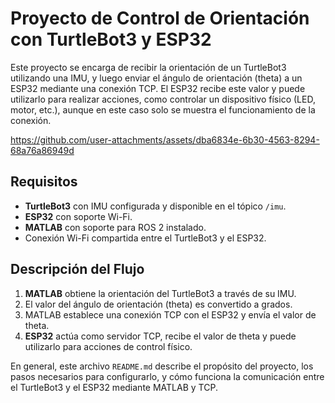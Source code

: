 # Proyecto de Control de Orientación con TurtleBot3 y ESP32

Este proyecto se encarga de recibir la orientación de un TurtleBot3 utilizando una IMU, y luego enviar el ángulo de orientación (theta) a un ESP32 mediante una conexión TCP. El ESP32 recibe este valor y puede utilizarlo para realizar acciones, como controlar un dispositivo físico (LED, motor, etc.), aunque en este caso solo se muestra el funcionamiento de la conexión.

https://github.com/user-attachments/assets/dba6834e-6b30-4563-8294-68a76a86949d


## Requisitos

- **TurtleBot3** con IMU configurada y disponible en el tópico `/imu`.
- **ESP32** con soporte Wi-Fi.
- **MATLAB** con soporte para ROS 2 instalado.
- Conexión Wi-Fi compartida entre el TurtleBot3 y el ESP32.

## Descripción del Flujo

1. **MATLAB** obtiene la orientación del TurtleBot3 a través de su IMU.
2. El valor del ángulo de orientación (theta) es convertido a grados.
3. MATLAB establece una conexión TCP con el ESP32 y envía el valor de theta.
4. **ESP32** actúa como servidor TCP, recibe el valor de theta y puede utilizarlo para acciones de control físico.

En general, este archivo `README.md` describe el propósito del proyecto, los pasos necesarios para configurarlo, y cómo funciona la comunicación entre el TurtleBot3 y el ESP32 mediante MATLAB y TCP.
